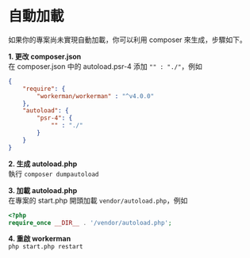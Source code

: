 # 自動加載

如果你的專案尚未實現自動加載，你可以利用 composer 來生成，步驟如下。

**1. 更改 composer.json**  
在 composer.json 中的 autoload.psr-4 添加 `"" : "./"`，例如
```json
{
    "require": {
        "workerman/workerman" : "^v4.0.0"
    },
    "autoload": {
        "psr-4": {
            "" : "./"
        }
    }
}
```

**2. 生成 autoload.php**  
執行 `composer dumpautoload`

**3. 加載 autoload.php**  
在專案的 start.php 開頭加載 `vendor/autoload.php`，例如
```php
<?php
require_once __DIR__ . '/vendor/autoload.php';
```

**4. 重啟 workerman**  
`php start.php restart`
